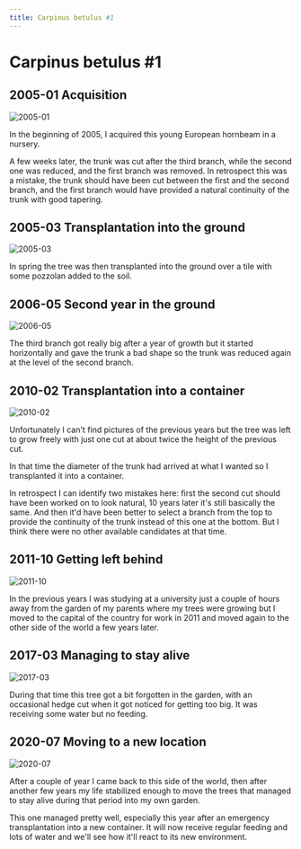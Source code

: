 ```yaml
---
title: Carpinus betulus #1
---
```


# Carpinus betulus #1

## 2005-01 Acquisition

![2005-01](/bonsai/2005-01-03-carpinus-betulus-1.jpg)

In the beginning of 2005, I acquired this young European hornbeam in a nursery.

A few weeks later, the trunk was cut after the third branch, while the second
one was reduced, and the first branch was removed. In retrospect this was a
mistake, the trunk should have been cut between the first and the second
branch, and the first branch would have provided a natural continuity of the
trunk with good tapering.

## 2005-03 Transplantation into the ground

![2005-03](/bonsai/2005-03-28-carpinus-betulus-1.jpg)

In spring the tree was then transplanted into the ground over a tile with some
pozzolan added to the soil.

## 2006-05 Second year in the ground

![2006-05](/bonsai/2006-05-28-carpinus-betulus-1.jpg)

The third branch got really big after a year of growth but it started
horizontally and gave the trunk a bad shape so the trunk was reduced again at
the level of the second branch.

## 2010-02 Transplantation into a container

![2010-02](/bonsai/2010-02-21-carpinus-betulus-1.jpg)

Unfortunately I can't find pictures of the previous years but the tree was left
to grow freely with just one cut at about twice the height of the previous cut.

In that time the diameter of the trunk had arrived at what I wanted so I
transplanted it into a container.

In retrospect I can identify two mistakes here: first the second cut should
have been worked on to look natural, 10 years later it's still basically the
same. And then it'd have been better to select a branch from the top to provide
the continuity of the trunk instead of this one at the bottom. But I think
there were no other available candidates at that time.

## 2011-10 Getting left behind

![2011-10](/bonsai/2011-10-02-carpinus-betulus-1.jpg)

In the previous years I was studying at a university just a couple of hours
away from the garden of my parents where my trees were growing but I moved to
the capital of the country for work in 2011 and moved again to the other side
of the world a few years later.

## 2017-03 Managing to stay alive

![2017-03](/bonsai/2017-03-31-carpinus-betulus-1.jpg)

During that time this tree got a bit forgotten in the garden, with an
occasional hedge cut when it got noticed for getting too big. It was receiving
some water but no feeding.

## 2020-07 Moving to a new location

![2020-07](/bonsai/2020-07-17-carpinus-betulus-1.jpg)

After a couple of year I came back to this side of the world, then after
another few years my life stabilized enough to move the trees that managed to
stay alive during that period into my own garden.

This one managed pretty well, especially this year after an emergency
transplantation into a new container. It will now receive regular feeding and
lots of water and we'll see how it'll react to its new environment.
